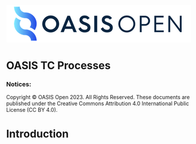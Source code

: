 ![OASIS](./OASIS-Logo.png)
---

# OASIS TC Processes


### Notices:

Copyright © OASIS Open 2023. All Rights Reserved. These documents are published
under the Creative Commons Attribution 4.0 International Public License (CC BY
4.0).

# Introduction


